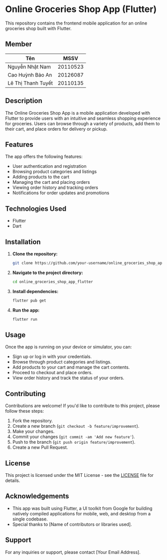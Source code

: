 # Online Groceries Shop App (Flutter)

This repository contains the frontend mobile application for an online groceries shop built with Flutter.

## Member

| Tên                | MSSV     |
|--------------------|----------|
| Nguyễn Nhật Nam    | 20110523 |
| Cao Huỳnh Bảo An   | 20126087 |
| Lê Thị Thanh Tuyết | 20110135 |

## Description

The Online Groceries Shop App is a mobile application developed with Flutter to provide users with an intuitive and seamless shopping experience for groceries. Users can browse through a variety of products, add them to their cart, and place orders for delivery or pickup.

## Features

The app offers the following features:

- User authentication and registration
- Browsing product categories and listings
- Adding products to the cart
- Managing the cart and placing orders
- Viewing order history and tracking orders
- Notifications for order updates and promotions

## Technologies Used

- Flutter
- Dart

## Installation

1. **Clone the repository:**

    ```bash
    git clone https://github.com/your-username/online_groceries_shop_app_flutter.git
    ```

2. **Navigate to the project directory:**

    ```bash
    cd online_groceries_shop_app_flutter
    ```

3. **Install dependencies:**

    ```bash
    flutter pub get
    ```

4. **Run the app:**

    ```bash
    flutter run
    ```

## Usage

Once the app is running on your device or simulator, you can:

- Sign up or log in with your credentials.
- Browse through product categories and listings.
- Add products to your cart and manage the cart contents.
- Proceed to checkout and place orders.
- View order history and track the status of your orders.

## Contributing

Contributions are welcome! If you'd like to contribute to this project, please follow these steps:

1. Fork the repository.
2. Create a new branch (`git checkout -b feature/improvement`).
3. Make your changes.
4. Commit your changes (`git commit -am 'Add new feature'`).
5. Push to the branch (`git push origin feature/improvement`).
6. Create a new Pull Request.

## License

This project is licensed under the MIT License - see the [LICENSE](LICENSE) file for details.

## Acknowledgements

- This app was built using Flutter, a UI toolkit from Google for building natively compiled applications for mobile, web, and desktop from a single codebase.
- Special thanks to [Name of contributors or libraries used].

## Support

For any inquiries or support, please contact [Your Email Address].




